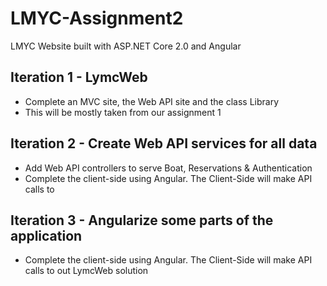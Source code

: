 # LMYC-Assignment2
LMYC Website built with ASP.NET Core 2.0 and Angular

## Iteration 1 - LymcWeb
- Complete an MVC site, the Web API site and the class Library
- This will be mostly taken from our assignment 1

## Iteration 2 - Create Web API services for all data
- Add Web API controllers to serve Boat, Reservations & Authentication 
- Complete the client-side using Angular.  The Client-Side will make API calls to 

## Iteration 3 - Angularize some parts of the application
- Complete the client-side using Angular.  The Client-Side will make API calls to out LymcWeb solution

